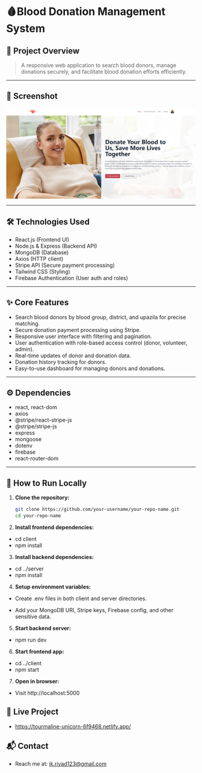 # 🩸Blood Donation Management System

## 🔎 Project Overview

> A responsive web application to search blood donors, manage donations securely, and facilitate blood donation efforts efficiently.

---

## 📸 Screenshot

![Project Screenshot](public/Screenshot_1.png)

---

## 🛠 Technologies Used

- React.js (Frontend UI)
- Node.js & Express (Backend API)
- MongoDB (Database)
- Axios (HTTP client)
- Stripe API (Secure payment processing)
- Tailwind CSS (Styling)
- Firebase Authentication (User auth and roles)

---

## ✨ Core Features

- Search blood donors by blood group, district, and upazila for precise matching.
- Secure donation payment processing using Stripe.
- Responsive user interface with filtering and pagination.
- User authentication with role-based access control (donor, volunteer, admin).
- Real-time updates of donor and donation data.
- Donation history tracking for donors.
- Easy-to-use dashboard for managing donors and donations.

---

## ⚙️ Dependencies

- react, react-dom
- axios
- @stripe/react-stripe-js
- @stripe/stripe-js
- express
- mongoose
- dotenv
- firebase
- react-router-dom

---

## 🚀 How to Run Locally

1. **Clone the repository:**

   ```bash
   git clone https://github.com/your-username/your-repo-name.git
   cd your-repo-name
   ```

2. **Install frontend dependencies:**

- cd client
- npm install

3. **Install backend dependencies:**

- cd ../server
- npm install

4. **Setup environment variables:**

- Create .env files in both client and server directories.

- Add your MongoDB URI, Stripe keys, Firebase config, and other sensitive data.

5. **Start backend server:**

- npm run dev
6. **Start frontend app:**

- cd ../client
- npm start

7. **Open in browser:**
- Visit http://localhost:5000

## 🔗 Live Project
- https://tourmaline-unicorn-6f9468.netlify.app/


## 📬 Contact

- Reach me at: ik.riyad123@gmail.com


